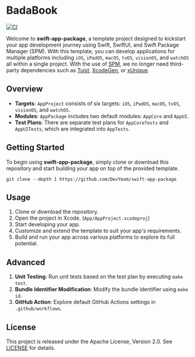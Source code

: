 # BadaBook

<a href="https://github.com/OceanPositive/badabook-ios/actions">
  <img alt="CI" src="https://github.com/OceanPositive/badabook-ios/workflows/CI/badge.svg">
</a>

Welcome to **swift-app-package**, a template project designed to kickstart your app development journey using Swift, SwiftUI, and Swift Package Manager (SPM). With this template, you can develop applications for multiple platforms including `iOS`, `iPadOS`, `macOS`, `tvOS`, `visionOS`, and `watchOS` all within a single project. With the use of [SPM](https://github.com/apple/swift-package-manager), we no longer need third-party dependencies such as [Tuist](https://github.com/tuist/tuist), [XcodeGen](https://github.com/yonaskolb/XcodeGen), or [xUnique](https://github.com/truebit/xUnique).

## Overview

- **Targets**: `AppProject` consists of six targets: `iOS`, `iPadOS`, `macOS`, `tvOS`, `visionOS`, and `watchOS`.
- **Modules**: `AppPackage` includes two default modules: `AppCore` and `AppUI`.
- **Test Plans**: There are separate test plans for `AppCoreTests` and `AppUITests`, which are integrated into `AppTests`.

## Getting Started

To begin using **swift-app-package**, simply clone or download this repository and start building your app on top of the provided template.

```
git clone --depth 1 https://github.com/DevYeom/swift-app-package
```

## Usage

1. Clone or download the repository.
2. Open the project in Xcode. (`App/AppProject.xcodeproj`)
3. Start developing your app.
4. Customize and extend the template to suit your app's requirements.
5. Build and run your app across various platforms to explore its full potential.

## Advanced

1. **Unit Testing**: Run unit tests based on the test plan by executing `make test`.
2. **Bundle Identifier Modification**: Modify the bundle identifier using `make id`.
3. **GitHub Action**: Explore default GitHub Actions settings in `.github/workflows`.

## License

This project is released under the Apache License, Version 2.0. See [LICENSE](LICENSE) for details.
